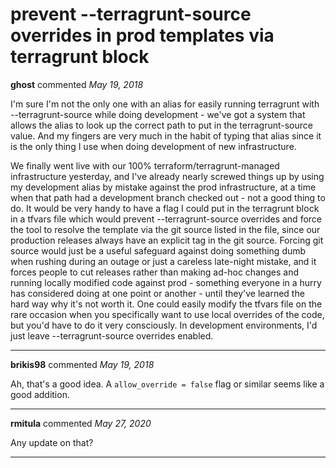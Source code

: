 # prevent --terragrunt-source overrides in prod templates via terragrunt block

**ghost** commented *May 19, 2018*

I'm sure I'm not the only one with an alias for easily running terragrunt with --terragrunt-source while doing development - we've got a system that allows the alias to look up the correct path to put in the terragrunt-source value.  And my fingers are very much in the habit of typing that alias since it is the only thing I use when doing development of new infrastructure. 

We finally went live with our 100% terraform/terragrunt-managed infrastructure yesterday, and I've already nearly screwed things up by using my development alias by mistake against the prod infrastructure, at a time when that path had a development branch checked out - not a good thing to do.  It would be very handy to have a flag I could put in the terragrunt block in a tfvars file which would prevent --terragrunt-source overrides and force the tool to resolve the template via the git source listed in the file, since our production releases always have an explicit tag in the git source.  Forcing git source would just be a useful safeguard against doing something dumb when rushing during an outage or just a careless late-night mistake, and it forces people to cut releases rather than making ad-hoc changes and running locally modified code against prod - something everyone in a hurry has considered doing at one point or another - until they've learned the hard way why it's not worth it. One could easily modify the tfvars file on the rare occasion when you specifically want to use local overrides of the code, but you'd have to do it very consciously.  In development environments, I'd just leave --terragrunt-source overrides enabled.
<br />
***


**brikis98** commented *May 19, 2018*

Ah, that's a good idea. A `allow_override = false` flag or similar seems like a good addition.
***

**rmitula** commented *May 27, 2020*

Any update on that?

***

